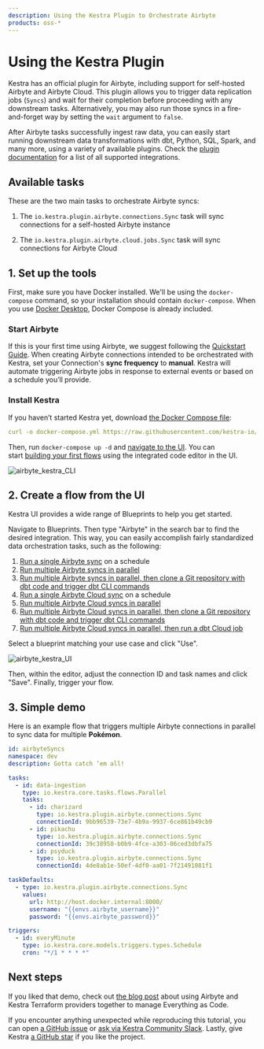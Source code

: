 ```yaml
---
description: Using the Kestra Plugin to Orchestrate Airbyte
products: oss-*
---
```


# Using the Kestra Plugin

Kestra has an official plugin for Airbyte, including support for self-hosted Airbyte and Airbyte Cloud. This plugin allows you to trigger data replication jobs (`Syncs`) and wait for their completion before proceeding with any downstream tasks. Alternatively, you may also run those syncs in a fire-and-forget way by setting the `wait` argument to `false`.

After Airbyte tasks successfully ingest raw data, you can easily start running downstream data transformations with dbt, Python, SQL, Spark, and many more, using a variety of available plugins. Check the [plugin documentation](https://kestra.io/plugins/) for a list of all supported integrations.

## Available tasks

These are the two main tasks to orchestrate Airbyte syncs:

1. The `io.kestra.plugin.airbyte.connections.Sync` task will sync connections for a self-hosted Airbyte instance

2. The `io.kestra.plugin.airbyte.cloud.jobs.Sync` task will sync connections for Airbyte Cloud

## **1. Set up the tools**

First, make sure you have Docker installed. We'll be using the `docker-compose` command, so your installation should contain `docker-compose`. When you use [Docker Desktop](https://docs.docker.com/compose/install/#scenario-one-install-docker-desktop), Docker Compose is already included.

### Start Airbyte

If this is your first time using Airbyte, we suggest following the [Quickstart Guide](https://github.com/airbytehq/airbyte/tree/e378d40236b6a34e1c1cb481c8952735ec687d88/docs/quickstart/getting-started.md). When creating Airbyte connections intended to be orchestrated with Kestra, set your Connection's **sync frequency** to **manual**. Kestra will automate triggering Airbyte jobs in response to external events or based on a schedule you’ll provide.

### Install Kestra

If you haven’t started Kestra yet, download [the Docker Compose file](https://raw.githubusercontent.com/kestra-io/kestra/develop/docker-compose.yml):

```yaml
curl -o docker-compose.yml https://raw.githubusercontent.com/kestra-io/kestra/develop/docker-compose.yml
```

Then, run `docker-compose up -d` and [navigate to the UI](http://localhost:8080/). You can start [building your first flows](https://kestra.io/docs/getting-started) using the integrated code editor in the UI.

![airbyte_kestra_CLI](../.gitbook/assets/airbyte_kestra_1.gif)

## 2. Create a flow from the UI

Kestra UI provides a wide range of Blueprints to help you get started.

Navigate to Blueprints. Then type "Airbyte" in the search bar to find the desired integration. This way, you can easily accomplish fairly standardized data orchestration tasks, such as the following:

1. [Run a single Airbyte sync](https://demo.kestra.io/ui/blueprints/community/61) on a schedule
2. [Run multiple Airbyte syncs in parallel](https://demo.kestra.io/ui/blueprints/community/18)
3. [Run multiple Airbyte syncs in parallel, then clone a Git repository with dbt code and trigger dbt CLI commands](https://demo.kestra.io/ui/blueprints/community/30)
4. [Run a single Airbyte Cloud sync](https://demo.kestra.io/ui/blueprints/community/62) on a schedule
5. [Run multiple Airbyte Cloud syncs in parallel](https://demo.kestra.io/ui/blueprints/community/63)
6. [Run multiple Airbyte Cloud syncs in parallel, then clone a Git repository with dbt code and trigger dbt CLI commands](https://demo.kestra.io/ui/blueprints/community/64)
7. [Run multiple Airbyte Cloud syncs in parallel, then run a dbt Cloud job](https://demo.kestra.io/ui/blueprints/community/31)

Select a blueprint matching your use case and click "Use".

![airbyte_kestra_UI](../.gitbook/assets/airbyte_kestra_2.gif)

Then, within the editor, adjust the connection ID and task names and click "Save". Finally, trigger your flow.

## 3. Simple demo

Here is an example flow that triggers multiple Airbyte connections in parallel to sync data for multiple **Pokémon**.

```yaml
id: airbyteSyncs
namespace: dev
description: Gotta catch ‘em all!

tasks:
  - id: data-ingestion
    type: io.kestra.core.tasks.flows.Parallel
    tasks:
      - id: charizard
        type: io.kestra.plugin.airbyte.connections.Sync
        connectionId: 9bb96539-73e7-4b9a-9937-6ce861b49cb9
      - id: pikachu
        type: io.kestra.plugin.airbyte.connections.Sync
        connectionId: 39c38950-b0b9-4fce-a303-06ced3dbfa75
      - id: psyduck
        type: io.kestra.plugin.airbyte.connections.Sync
        connectionId: 4de8ab1e-50ef-4df0-aa01-7f21491081f1

taskDefaults:
  - type: io.kestra.plugin.airbyte.connections.Sync
    values:
      url: http://host.docker.internal:8000/
      username: "{{envs.airbyte_username}}"
      password: "{{envs.airbyte_password}}"

triggers:
  - id: everyMinute
    type: io.kestra.core.models.triggers.types.Schedule
    cron: "*/1 * * * *"
```

## Next steps

If you liked that demo, check out [the blog post](https://airbyte.com/blog/everything-as-code-for-data-infrastructure-with-airbyte-and-kestra-terraform-providers) about using Airbyte and Kestra Terraform providers together to manage Everything as Code.

If you encounter anything unexpected while reproducing this tutorial, you can open [a GitHub issue](https://github.com/kestra-io/kestra) or [ask via Kestra Community Slack](https://kestra.io/slack). Lastly, give Kestra [a GitHub star](https://github.com/kestra-io/kestra) if you like the project.
